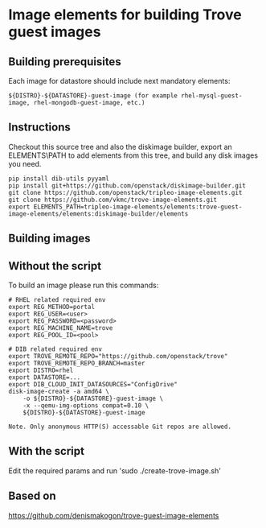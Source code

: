Image elements for building Trove guest images
==============================================

Building prerequisites
----------------------

Each image for datastore should include next mandatory elements:

    ${DISTRO}-${DATASTORE}-guest-image (for example rhel-mysql-guest-image, rhel-mongodb-guest-image, etc.)


Instructions
------------

Checkout this source tree and also the diskimage builder, export an
ELEMENTS\PATH to add elements from this tree, and build any disk images you
need.

    pip install dib-utils pyyaml
    pip install git+https://github.com/openstack/diskimage-builder.git
    git clone https://github.com/openstack/tripleo-image-elements.git
    git clone https://github.com/vkmc/trove-image-elements.git
    export ELEMENTS_PATH=tripleo-image-elements/elements:trove-guest-image-elements/elements:diskimage-builder/elements

Building images
---------------

Without the script
------------------

To build an image please run this commands:

    # RHEL related required env
    export REG_METHOD=portal
    export REG_USER=<user>
    export REG_PASSWORD=<password>
    export REG_MACHINE_NAME=trove
    export REG_POOL_ID=<pool>

    # DIB related required env
    export TROVE_REMOTE_REPO="https://github.com/openstack/trove"
    export TROVE_REMOTE_REPO_BRANCH=master
    export DISTRO=rhel
    export DATASTORE=...
    export DIB_CLOUD_INIT_DATASOURCES="ConfigDrive"
    disk-image-create -a amd64 \
        -o ${DISTRO}-${DATASTORE}-guest-image \
        -x --qemu-img-options compat=0.10 \
        ${DISTRO}-${DATASTORE}-guest-image

    Note. Only anonymous HTTP(S) accessable Git repos are allowed.

With the script
---------------

Edit the required params and run 'sudo ./create-trove-image.sh'


Based on
--------

https://github.com/denismakogon/trove-guest-image-elements
